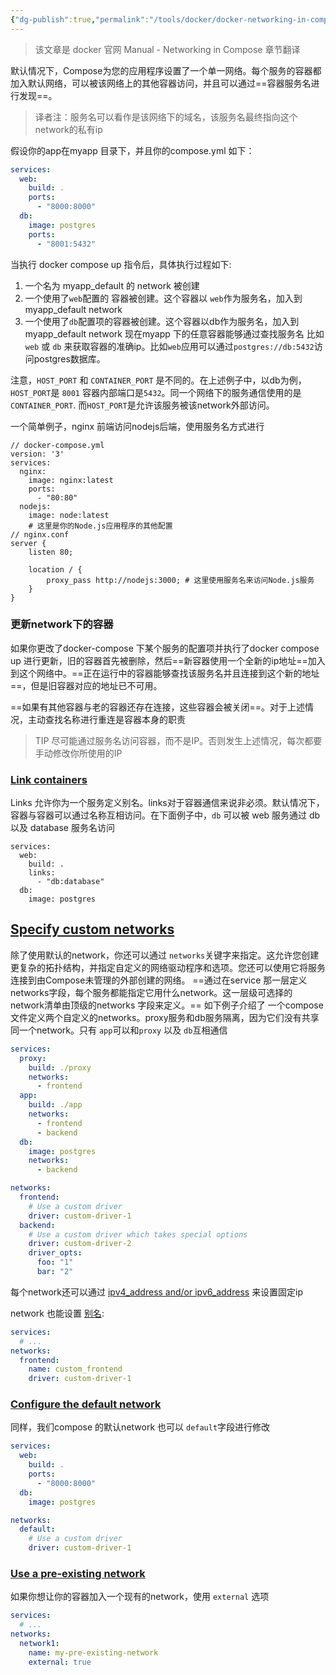 ```yaml
---
{"dg-publish":true,"permalink":"/tools/docker/docker-networking-in-compose/","created":"2024-04-10T17:36:40.000+08:00","updated":"2024-04-10T17:36:40.000+08:00"}
---
```


> 该文章是 docker 官网 Manual - Networking in Compose 章节翻译

默认情况下，Compose为您的应用程序设置了一个单一网络。每个服务的容器都加入默认网络，可以被该网络上的其他容器访问，并且可以通过==容器服务名进行发现==。
> 译者注：服务名可以看作是该网络下的域名，该服务名最终指向这个network的私有ip

假设你的app在myapp 目录下，并且你的compose.yml 如下：
```yml
services:
  web:
    build: .
    ports:
      - "8000:8000"
  db:
    image: postgres
    ports:
      - "8001:5432"	
```
当执行 docker compose up 指令后，具体执行过程如下:
1. 一个名为 myapp_default 的 network 被创建
2. 一个使用了`web`配置的 容器被创建。这个容器以 `web`作为服务名，加入到myapp_default network
3. 一个使用了`db`配置项的容器被创建。这个容器以db作为服务名，加入到myapp_default network
现在myapp 下的任意容器能够通过查找服务名 比如 `web` 或 `db` 来获取容器的准确ip。比如`web`应用可以通过`postgres://db:5432`访问postgres数据库。

注意，`HOST_PORT` 和 `CONTAINER_PORT` 是不同的。在上述例子中，以db为例，`HOST_PORT`是 `8001` 容器内部端口是`5432`。同一个网络下的服务通信使用的是`CONTAINER_PORT`. 而`HOST_PORT`是允许该服务被该network外部访问。

一个简单例子，nginx 前端访问nodejs后端，使用服务名方式进行
```
// docker-compose.yml
version: '3'
services:
  nginx:
    image: nginx:latest
    ports:
      - "80:80"
  nodejs:
    image: node:latest
    # 这里是你的Node.js应用程序的其他配置
// nginx.conf
server {
    listen 80;

    location / {
        proxy_pass http://nodejs:3000; # 这里使用服务名来访问Node.js服务
    }
}
```

### 更新network下的容器
如果你更改了docker-compose 下某个服务的配置项并执行了docker compose up 进行更新，旧的容器首先被删除，然后==新容器使用一个全新的ip地址==加入到这个网络中。==正在运行中的容器能够查找该服务名并且连接到这个新的地址==，但是旧容器对应的地址已不可用。

==如果有其他容器与老的容器还存在连接，这些容器会被关闭==。对于上述情况，主动查找名称进行重连是容器本身的职责

> TIP
> 尽可能通过服务名访问容器，而不是IP。否则发生上述情况，每次都要手动修改你所使用的IP

### [Link containers](https://docs.docker.com/compose/networking/#link-containers)
Links 允许你为一个服务定义别名。links对于容器通信来说非必须。默认情况下，容器与容器可以通过名称互相访问。在下面例子中，`db` 可以被 web 服务通过 db 以及 database 服务名访问
```
services:
  web:
    build: .
    links:
      - "db:database"
  db:
    image: postgres
```
## [Specify custom networks](https://docs.docker.com/compose/networking/#specify-custom-networks)
除了使用默认的network，你还可以通过 `networks`关键字来指定。这允许您创建更复杂的拓扑结构，并指定自定义的网络驱动程序和选项。您还可以使用它将服务连接到由Compose未管理的外部创建的网络。
==通过在service 那一层定义networks字段，每个服务都能指定它用什么network。这一层级可选择的network清单由顶级的networks 字段来定义。==
如下例子介绍了 一个compose文件定义两个自定义的networks。proxy服务和db服务隔离，因为它们没有共享同一个network。只有 `app`可以和`proxy` 以及 `db`互相通信
```yml
services:
  proxy:
    build: ./proxy
    networks:
      - frontend
  app:
    build: ./app
    networks:
      - frontend
      - backend
  db:
    image: postgres
    networks:
      - backend

networks:
  frontend:
    # Use a custom driver
    driver: custom-driver-1
  backend:
    # Use a custom driver which takes special options
    driver: custom-driver-2
    driver_opts:
      foo: "1"
      bar: "2"
```
每个network还可以通过 [ipv4_address and/or ipv6_address](https://docs.docker.com/compose/compose-file/05-services/#ipv4_address-ipv6_address)  来设置固定ip 

network 也能设置 [别名](https://docs.docker.com/compose/compose-file/06-networks/#name):
```yml
services:
  # ...
networks:
  frontend:
    name: custom_frontend
    driver: custom-driver-1
```

### [Configure the default network](https://docs.docker.com/compose/networking/#configure-the-default-network)
同样，我们compose 的默认network 也可以 `default`字段进行修改
```yml
services:
  web:
    build: .
    ports:
      - "8000:8000"
  db:
    image: postgres

networks:
  default:
    # Use a custom driver
    driver: custom-driver-1
```

### [Use a pre-existing network](https://docs.docker.com/compose/networking/#use-a-pre-existing-network)

如果你想让你的容器加入一个现有的network，使用 `external` 选项
```yml
services:
  # ...
networks:
  network1:
    name: my-pre-existing-network
    external: true
```